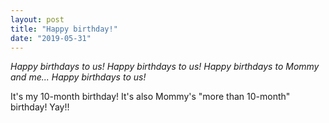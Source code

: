```yaml
---
layout: post
title: "Happy birthday!"
date: "2019-05-31"
---
```


_Happy birthdays to us!_
_Happy birthdays to us!_
_Happy birthdays to Mommy and me..._
_Happy birthdays to us!_

It's my 10-month birthday! It's also Mommy's "more than 10-month" birthday! Yay!!
